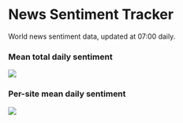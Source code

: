 # News Sentiment Tracker

World news sentiment data, updated at 07:00 daily.

### Mean total daily sentiment
![](https://github.com/samuelezraberry/news-sentiment-data/blob/main/code/img/daily-sentiment-graph.png?raw=true)

### Per-site mean daily sentiment
![](https://github.com/samuelezraberry/news-sentiment-data/blob/main/code/img/daily-site-sentiment-graph.png?raw=true)
